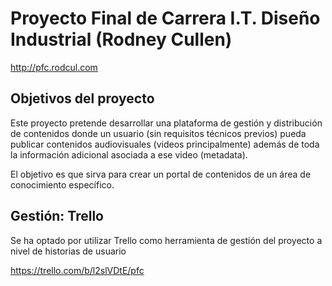 Proyecto Final de Carrera I.T. Diseño Industrial (Rodney Cullen)
===

http://pfc.rodcul.com

## Objetivos del proyecto

Este proyecto pretende desarrollar una plataforma de gestión y distribución de contenidos donde un usuario (sin requisitos técnicos previos) pueda publicar contenidos audiovisuales (videos principalmente) además de toda la información adicional asociada a ese video (metadata).

El objetivo es que sirva para crear un portal de contenidos de un área de conocimiento específico. 

## Gestión: Trello

Se ha optado por utilizar Trello como herramienta de gestión del proyecto a nivel de historias de usuario

https://trello.com/b/l2slVDtE/pfc
